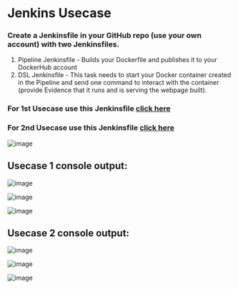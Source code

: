 # Jenkins Usecase

### Create a Jenkinsfile in your GitHub repo (use your own account) with two Jenkinsfiles.
 1. Pipeline Jenkinsfile - Builds your Dockerfile and publishes it to your DockerHub account </li>
 2. DSL Jenkinsfile - This task needs to start your Docker container created in the Pipeline and send one command to interact with the container (provide Evidence that it runs and is serving the webpage built).

### For 1st Usecase use this Jenkinsfile [click here](https://github.com/kislay4/samplewebapp-jenkin/blob/main/jenkinsfile1)
### For 2nd Usecase use this Jenkinsfile [click here](https://github.com/kislay4/samplewebapp-jenkin/blob/main/Jenkinsfile)

 ![image](https://user-images.githubusercontent.com/24701958/118645821-08f7d280-b7fd-11eb-8697-0c9d153e0177.png)


## Usecase 1 console output:
![image](https://user-images.githubusercontent.com/24701958/118646071-57a56c80-b7fd-11eb-8326-f8d225bddcb2.png)

![image](https://user-images.githubusercontent.com/24701958/118646195-7efc3980-b7fd-11eb-96bd-aae846ac4b78.png)

![image](https://user-images.githubusercontent.com/24701958/118646272-9cc99e80-b7fd-11eb-8887-933b1d4e42f3.png)

## Usecase 2 console output:

![image](https://user-images.githubusercontent.com/24701958/118646626-11044200-b7fe-11eb-96a6-3cf8c69aeba3.png)

![image](https://user-images.githubusercontent.com/24701958/118646845-57f23780-b7fe-11eb-8f7f-c8b84469b3be.png)

![image](https://user-images.githubusercontent.com/24701958/118647048-896b0300-b7fe-11eb-96c8-cd16cd1dd9d6.png)





